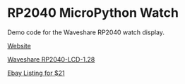 # RP2040 MicroPython Watch

Demo code for the Waveshare RP2040 watch display.

[Website](https://dmccreary.github.io/micropython-watch/)

[Waveshare RP2040-LCD-1.28](https://www.waveshare.com/wiki/RP2040-LCD-1.28)

[Ebay Listing for $21](https://www.ebay.com/itm/265865445423)


